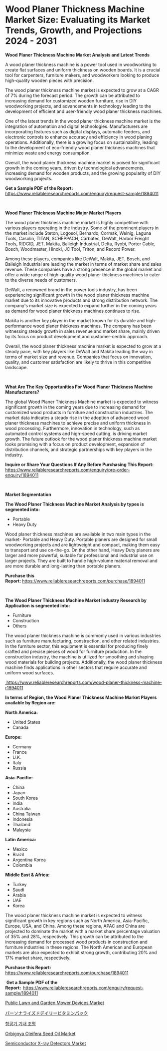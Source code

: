 <p><h1>Wood Planer Thickness Machine Market Size: Evaluating its Market Trends, Growth, and Projections 2024 - 2031</h1></p><p><strong>Wood Planer Thickness Machine Market Analysis and Latest Trends</strong></p>
<p><p>A wood planer thickness machine is a power tool used in woodworking to create flat surfaces and uniform thickness on wooden boards. It is a crucial tool for carpenters, furniture makers, and woodworkers looking to produce high-quality wooden pieces with precision.</p><p>The wood planer thickness machine market is expected to grow at a CAGR of 7% during the forecast period. The growth can be attributed to increasing demand for customized wooden furniture, rise in DIY woodworking projects, and advancements in technology leading to the development of efficient and user-friendly wood planer thickness machines.</p><p>One of the latest trends in the wood planer thickness machine market is the integration of automation and digital technologies. Manufacturers are incorporating features such as digital displays, automatic feeders, and electronic controls to enhance accuracy and efficiency in wood planing operations. Additionally, there is a growing focus on sustainability, leading to the development of eco-friendly wood planer thickness machines that minimize waste and energy consumption.</p><p>Overall, the wood planer thickness machine market is poised for significant growth in the coming years, driven by technological advancements, increasing demand for wooden products, and the growing popularity of DIY woodworking projects.</p></p>
<p><strong>Get a Sample PDF of the Report:&nbsp;</strong> <a href="https://www.reliableresearchreports.com/enquiry/request-sample/1894011">https://www.reliableresearchreports.com/enquiry/request-sample/1894011</a></p>
<p>&nbsp;</p>
<p><strong>Wood Planer Thickness Machine Major Market Players</strong></p>
<p><p>The wood planer thickness machine market is highly competitive with various players operating in the industry. Some of the prominent players in the market include Steton, Logosol, Bernardo, Cormak, Weinig, Laguna Tools, Casolin, TITAN, SCHEPPACH, Carbatec, DeWalt, Harbor Freight Tools, RIDGID, JET, Makita, Baileigh Industrial, Delta, Ryobi, Porter Cable, Bosch, Woodmaster, Hinoki, JC Tool, Triton, and Record Power.</p><p>Among these players, companies like DeWalt, Makita, JET, Bosch, and Baileigh Industrial are leading the market in terms of market share and sales revenue. These companies have a strong presence in the global market and offer a wide range of high-quality wood planer thickness machines to cater to the diverse needs of customers.</p><p>DeWalt, a renowned brand in the power tools industry, has been experiencing significant growth in the wood planer thickness machine market due to its innovative products and strong distribution network. The company's market size is expected to expand further in the coming years as demand for wood planer thickness machines continues to rise.</p><p>Makita is another key player in the market known for its durable and high-performance wood planer thickness machines. The company has been witnessing steady growth in sales revenue and market share, mainly driven by its focus on product development and customer-centric approach.</p><p>Overall, the wood planer thickness machine market is expected to grow at a steady pace, with key players like DeWalt and Makita leading the way in terms of market size and revenue. Companies that focus on innovation, quality, and customer satisfaction are likely to thrive in this competitive landscape.</p></p>
<p>&nbsp;</p>
<p><strong>What Are The Key Opportunities For Wood Planer Thickness Machine Manufacturers?</strong></p>
<p><p>The global Wood Planer Thickness Machine market is expected to witness significant growth in the coming years due to increasing demand for customized wood products in furniture and construction industries. The market data indicates a steady rise in the adoption of advanced wood planer thickness machines to achieve precise and uniform thickness in wood processing. Furthermore, innovation in technology, such as automated control systems and high-speed cutting, is driving market growth. The future outlook for the wood planer thickness machine market looks promising with a focus on product development, expansion of distribution channels, and strategic partnerships with key players in the industry.</p></p>
<p><strong>Inquire or Share Your Questions If Any Before Purchasing This Report:</strong> <a href="https://www.reliableresearchreports.com/enquiry/pre-order-enquiry/1894011">https://www.reliableresearchreports.com/enquiry/pre-order-enquiry/1894011</a></p>
<p>&nbsp;</p>
<p><strong>Market Segmentation</strong></p>
<p><strong>The Wood Planer Thickness Machine Market Analysis by types is segmented into:</strong></p>
<p><ul><li>Portable</li><li>Heavy Duty</li></ul></p>
<p><p>Wood planer thickness machines are available in two main types in the market- Portable and Heavy Duty. Portable planers are designed for small woodworking projects and are lightweight and compact, making them easy to transport and use on-the-go. On the other hand, Heavy Duty planers are larger and more powerful, suitable for professional and industrial use on larger projects. They are built to handle high-volume material removal and are more durable and long-lasting than portable planers.</p></p>
<p><strong>Purchase this Report:&nbsp;</strong><a href="https://www.reliableresearchreports.com/purchase/1894011">https://www.reliableresearchreports.com/purchase/1894011</a></p>
<p>&nbsp;</p>
<p><strong>The Wood Planer Thickness Machine Market Industry Research by Application is segmented into:</strong></p>
<p><ul><li>Furniture</li><li>Construction</li><li>Others</li></ul></p>
<p><p>The wood planer thickness machine is commonly used in various industries such as furniture manufacturing, construction, and other related industries. In the furniture sector, this equipment is essential for producing finely crafted and precise pieces of wood for furniture production. In the construction industry, the machine is utilized for smoothing and shaping wood materials for building projects. Additionally, the wood planer thickness machine finds applications in other sectors that require accurate and uniform wood surfaces.</p></p>
<p><a href="https://www.reliableresearchreports.com/wood-planer-thickness-machine-r1894011">&nbsp;https://www.reliableresearchreports.com/wood-planer-thickness-machine-r1894011</a></p>
<p><strong>In terms of Region, the Wood Planer Thickness Machine Market Players available by Region are:</strong></p>
<p>
    <p> <strong> North America: </strong>
        <ul>
            <li>United States</li>
            <li>Canada</li>
        </ul>
        </p> 
    <p> <strong> Europe: </strong>
        <ul>
            <li>Germany</li>
            <li>France</li>
            <li>U.K.</li>
            <li>Italy</li>
            <li>Russia</li>
        </ul>
        </p> 
    <p> <strong> Asia-Pacific: </strong>
        <ul>
            <li>China</li>
            <li>Japan</li>
            <li>South Korea</li>
            <li>India</li>
            <li>Australia</li>
            <li>China Taiwan</li>
            <li>Indonesia</li>
            <li>Thailand</li>
            <li>Malaysia</li>
        </ul>
        </p> 
    <p> <strong> Latin America: </strong>
        <ul>
            <li>Mexico</li>
            <li>Brazil</li>
            <li>Argentina Korea</li>
            <li>Colombia</li>
        </ul>
        </p> 
    <p> <strong> Middle East & Africa: </strong>
        <ul>
            <li>Turkey</li>
            <li>Saudi</li>
            <li>Arabia</li>
            <li>UAE</li>
            <li>Korea</li>
        </ul>
    </p>
    </p>
<p><p>The wood planer thickness machine market is expected to witness significant growth in key regions such as North America, Asia-Pacific, Europe, USA, and China. Among these regions, APAC and China are projected to dominate the market with a market share percentage valuation of 35% and 28%, respectively. This growth can be attributed to the increasing demand for processed wood products in construction and furniture industries in these regions. The North American and European markets are also expected to exhibit strong growth, contributing 20% and 17% market share, respectively.</p></p>
<p><strong>Purchase this Report: </strong><a href="https://www.reliableresearchreports.com/purchase/1894011">https://www.reliableresearchreports.com/purchase/1894011</a></p>
<p>&nbsp;<strong>Get a Sample PDF of the Report:&nbsp;&nbsp;</strong><a href="https://www.reliableresearchreports.com/enquiry/request-sample/1894011">https://www.reliableresearchreports.com/enquiry/request-sample/1894011</a></p>
<p><strong></strong></p>
<p><p><a href="https://github.com/ruddyyedelwadw/Market-Research-Report-List-2/blob/main/public-lawn-and-garden-mower-devices-market.md">Public Lawn and Garden Mower Devices Market</a></p><p><a href="https://medium.com/@kaitlensen45645/2024%E5%B9%B4%E3%81%8B%E3%82%892031%E5%B9%B4%E3%81%BE%E3%81%A7%E3%81%AE%E6%9C%9F%E9%96%93%E3%81%AE%E3%83%91%E3%83%BC%E3%82%BD%E3%83%8A%E3%83%A9%E3%82%A4%E3%82%BA%E3%81%95%E3%82%8C%E3%81%9F%E6%97%A5%E3%80%85%E3%81%AE%E3%83%93%E3%82%BF%E3%83%9F%E3%83%B3%E3%83%91%E3%83%83%E3%82%AF%E5%B8%82%E5%A0%B4%E5%88%86%E6%9E%90%E3%81%A8%E3%82%B5%E3%82%A4%E3%82%BA%E4%BA%88%E6%B8%AC-f48079ec93a2">パーソナライズドデイリービタミンパック</a></p><p><a href="https://medium.com/@edaunhshhs/%EB%B9%84%ED%96%89%EA%B8%B0-%EC%A1%B0%EB%AA%85-%EC%8B%9C%EC%9E%A5-%EC%8B%9C%EC%9E%A5-%EC%A0%90%EC%9C%A0%EC%9C%A8-%EC%8B%9C%EC%9E%A5-%EB%8F%99%ED%96%A5-%EB%B0%8F-%EB%AF%B8%EB%9E%98-%EC%84%B1%EC%9E%A5-%ED%83%90%EC%83%89-8352cc6249b3">항공기 기내 조명</a></p><p><a href="https://issuu.com/reportprime-2/docs/orbignya-oleifera-seed-oil-market-size-2030.pptx">Orbignya Oleifera Seed Oil Market</a></p><p><a href="https://github.com/jaidynmorantestelletmjzya/Market-Research-Report-List-2/blob/main/semiconductor-x-ray-detectors-market.md">Semiconductor X-ray Detectors Market</a></p></p>